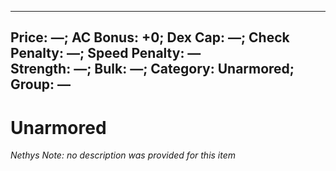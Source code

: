 
---
Price: —;
AC Bonus: +0;
Dex Cap: —;
Check Penalty: —;
Speed Penalty: —  
Strength: —;
Bulk: —;
Category: Unarmored;
Group: —
---

# Unarmored

*Nethys Note: no description was provided for this item*

